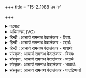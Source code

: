 +++
title = "15-2_1088 उप नः"

+++
<details><summary>पदपाठः</summary>

उ꣡प꣢꣯। नः꣣। स꣡व꣢꣯ना। आ। ग꣣हि। सो꣡म꣢꣯स्य। सो꣡मपाः। सोम। पाः। पिब। गोदाः꣢। गो꣣। दाः꣢। इत्। रे꣣व꣡तः꣢। म꣡दः꣢꣯। १०८८।
</details>

<details><summary>अधिमन्त्रम् (VC)</summary>

- इन्द्रः
- मधुच्छन्दा वैश्वामित्रः
- गायत्री
- षड्जः
</details>

<details><summary>हिन्दी : आचार्य रामनाथ वेदालंकार - विषयः</summary>

अगले मन्त्र में परमात्मा,राजा,आचार्य योगी और शिल्पकार का विषय वर्णित है।
</details>

<details><summary>हिन्दी : आचार्य रामनाथ वेदालंकार - पदार्थः</summary>

पदार्थान्वय -  हे इन्द्र अर्थात् परमात्मा,राजा,आचार्य,योगी वा शिल्पकार ! आप (नः) हमारे (सवना) उपासना-यज्ञों में,प्रजाओं से किये गये उत्सवों में,शिक्षा-सत्रों में,योग-शिविरों में वा शिल्प-यज्ञों में (आगहि) आओ (सोमपाः) रस का पान करनेवाले आप (सोमस्य) भक्ति-रस,वीर-रस,विद्या-रस,ध्यान-रस वा कला-रस को (पिब) पान करो। (रेवतः) ऐश्वर्यवान् आपका (मदः) उत्साह (इत्) सचमुच (गोदाः) अध्यात्म प्रकाशों का,गायों का,वेदवाणियों का,योगशास्त्र के वचनों का वा शिल्पशास्त्र के वचनों का देनेवाला है ॥२॥
</details>

<details><summary>हिन्दी : आचार्य रामनाथ वेदालंकार - भावार्थः</summary>

भावार्थ -  परमात्मा की उपासना करके और राजा,आचार्य,योगी तथा शिल्पकार का सत्कार करके उनसे यथायोग्य लाभ सबको पाना चाहिए ॥२॥
</details>

<details><summary>संस्कृत : आचार्य रामनाथ वेदालंकार - विषयः</summary>

अथ परमात्मनो नृपतेराचार्यस्य योगिनः शिल्पकारस्य च विषयमाह।
</details>

<details><summary>संस्कृत : आचार्य रामनाथ वेदालंकार - पदार्थः</summary>

पदार्थान्वय -  हे इन्द्र परमात्मन् राजन् आचार्य योगिन् शिल्पकार वा ! त्वम् (नः) अस्माकम् (सवना) उपासनायज्ञान्,प्रजाभिः कृतानुत्सवान्,शिक्षासत्राणि,योगशिविराणि शिल्पयज्ञान् वा (आ गहि) आगच्छ, (सोमपाः) रसस्य पाता त्वम् (सोमस्य) भक्तिरसस्य वीररसस्य,विद्यारसस्य,ध्यानरसस्य,कलारसस्य वा (पिब) पानं कुरु। (रेवतः)रयिमतः ऐश्वर्यवतः तव (मदः) उत्साहः (इत्) सत्यमेव (गोदाः) गवाम् अध्यात्मप्रकाशानाम्,धेनूनाम्,वेदवाचाम् योगशास्त्रवाचाम्,शिल्पशास्त्रवाचां वा दाता अस्ति ॥२॥२
</details>

<details><summary>संस्कृत : आचार्य रामनाथ वेदालंकार - भावार्थः</summary>

भावार्थ -  परमात्मानमुपास्य नृपतिमाचार्यं योगिनं शिल्पकारं च सत्कृत्य तत्सकाशाद् यथायोग्यं लाभाः सर्वैः प्राप्तव्याः ॥२॥
</details>

<details><summary>संस्कृत : आचार्य रामनाथ वेदालंकार - पादटिप्पनी</summary>

टिप्पनी -   १. ऋ० १।४।२, अथ० २०।५७।२, ६८।२। २. ऋग्भाष्ये दयानन्दर्षिणा मन्त्रोऽयं सूर्यपक्षे व्याख्यातः।
</details>
